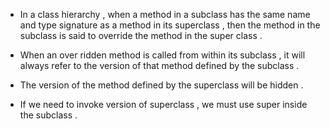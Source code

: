 
- In a class hierarchy , when a method in a subclass has the same name and type signature as a method in its superclass , then the method in the subclass is said to override the method in the super class .

- When an over ridden method is called from within its subclass , it will always refer to the version of that method defined by the subclass .

- The version of the method defined by the superclass will be hidden .

- If we need to invoke version of superclass , we must use super inside the subclass .
